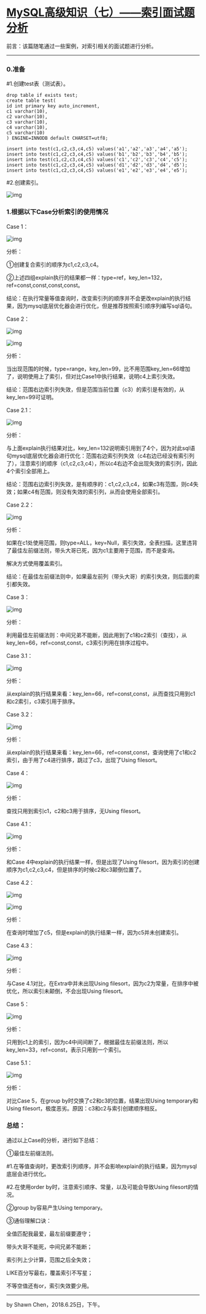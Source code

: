 # [MySQL高级知识（七）——索引面试题分析](https://www.cnblogs.com/developer_chan/p/9223671.html)



前言：该篇随笔通过一些案例，对索引相关的面试题进行分析。

------

### 0.准备

\#1.创建test表（测试表）。



```
drop table if exists test;
create table test(
id int primary key auto_increment,
c1 varchar(10),
c2 varchar(10),
c3 varchar(10),
c4 varchar(10),
c5 varchar(10)
) ENGINE=INNODB default CHARSET=utf8;

insert into test(c1,c2,c3,c4,c5) values('a1','a2','a3','a4','a5');
insert into test(c1,c2,c3,c4,c5) values('b1','b2','b3','b4','b5');
insert into test(c1,c2,c3,c4,c5) values('c1','c2','c3','c4','c5');
insert into test(c1,c2,c3,c4,c5) values('d1','d2','d3','d4','d5');
insert into test(c1,c2,c3,c4,c5) values('e1','e2','e3','e4','e5');
```



\#2.创建索引。

![img](https://images2018.cnblogs.com/blog/706569/201806/706569-20180625114139843-688761483.png)

### 1.根据以下Case分析索引的使用情况

Case 1：

![img](https://images2018.cnblogs.com/blog/706569/201806/706569-20180625140904127-1302395868.png)

分析：

①创建复合索引的顺序为c1,c2,c3,c4。

②上述四组explain执行的结果都一样：type=ref，key_len=132，ref=const,const,const,const。

结论：在执行常量等值查询时，改变索引列的顺序并不会更改explain的执行结果，因为mysql底层优化器会进行优化，但是推荐按照索引顺序列编写sql语句。

Case 2：

![img](https://images2018.cnblogs.com/blog/706569/201806/706569-20180625141728146-1257154425.png)

![img](https://images2018.cnblogs.com/blog/706569/201806/706569-20180625141904917-1270183615.png)

分析：

当出现范围的时候，type=range，key_len=99，比不用范围key_len=66增加了，说明使用上了索引，但对比Case1中执行结果，说明c4上索引失效。

结论：范围右边索引列失效，但是范围当前位置（c3）的索引是有效的，从key_len=99可证明。

Case 2.1：

![img](https://images2018.cnblogs.com/blog/706569/201806/706569-20180625142519493-1707681115.png)

分析：

与上面explain执行结果对比，key_len=132说明索引用到了4个，因为对此sql语句mysql底层优化器会进行优化：范围右边索引列失效（c4右边已经没有索引列了），注意索引的顺序（c1,c2,c3,c4），所以c4右边不会出现失效的索引列，因此4个索引全部用上。

结论：范围右边索引列失效，是有顺序的：c1,c2,c3,c4，如果c3有范围，则c4失效；如果c4有范围，则没有失效的索引列，从而会使用全部索引。

Case 2.2：

![img](https://images2018.cnblogs.com/blog/706569/201806/706569-20180625143231208-1151707823.png)

分析：

如果在c1处使用范围，则type=ALL，key=Null，索引失效，全表扫描，这里违背了最佳左前缀法则，带头大哥已死，因为c1主要用于范围，而不是查询。

解决方式使用覆盖索引。

结论：在最佳左前缀法则中，如果最左前列（带头大哥）的索引失效，则后面的索引都失效。

Case 3：

![img](https://images2018.cnblogs.com/blog/706569/201806/706569-20180625144706615-1341146854.png)

分析：

利用最佳左前缀法则：中间兄弟不能断，因此用到了c1和c2索引（查找），从key_len=66，ref=const,const，c3索引列用在排序过程中。

Case 3.1：

![img](https://images2018.cnblogs.com/blog/706569/201806/706569-20180625145159536-1785441356.png)

分析：

从explain的执行结果来看：key_len=66，ref=const,const，从而查找只用到c1和c2索引，c3索引用于排序。

Case 3.2：

![img](https://images2018.cnblogs.com/blog/706569/201806/706569-20180625145803516-50840484.png)

分析：

从explain的执行结果来看：key_len=66，ref=const,const，查询使用了c1和c2索引，由于用了c4进行排序，跳过了c3，出现了Using filesort。

Case 4：

![img](https://images2018.cnblogs.com/blog/706569/201806/706569-20180625150919633-1308783530.png)

分析：

查找只用到索引c1，c2和c3用于排序，无Using filesort。

Case 4.1：

![img](https://images2018.cnblogs.com/blog/706569/201806/706569-20180625151236317-567907639.png)

分析：

和Case 4中explain的执行结果一样，但是出现了Using filesort，因为索引的创建顺序为c1,c2,c3,c4，但是排序的时候c2和c3颠倒位置了。

Case 4.2：

![img](https://images2018.cnblogs.com/blog/706569/201806/706569-20180625151917739-1865022943.png)

![img](https://images2018.cnblogs.com/blog/706569/201806/706569-20180625152104703-1743341270.png)

分析：

在查询时增加了c5，但是explain的执行结果一样，因为c5并未创建索引。

Case 4.3：

![img](https://images2018.cnblogs.com/blog/706569/201806/706569-20180625152716821-2133479526.png)

分析：

与Case 4.1对比，在Extra中并未出现Using filesort，因为c2为常量，在排序中被优化，所以索引未颠倒，不会出现Using filesort。

Case 5：

![img](https://images2018.cnblogs.com/blog/706569/201806/706569-20180625153146225-2012259748.png)

分析：

只用到c1上的索引，因为c4中间间断了，根据最佳左前缀法则，所以key_len=33，ref=const，表示只用到一个索引。

Case 5.1：

![img](https://images2018.cnblogs.com/blog/706569/201806/706569-20180625153605318-963088595.png)

分析：

对比Case 5，在group by时交换了c2和c3的位置，结果出现Using temporary和Using filesort，极度恶劣。原因：c3和c2与索引创建顺序相反。

### 总结：

通过以上Case的分析，进行如下总结：

①最佳左前缀法则。

\#1.在等值查询时，更改索引列顺序，并不会影响explain的执行结果，因为mysql底层会进行优化。

\#2.在使用order by时，注意索引顺序、常量，以及可能会导致Using filesort的情况。

②group by容易产生Using temporary。

③通俗理解口诀：

   全值匹配我最爱，最左前缀要遵守；

   带头大哥不能死，中间兄弟不能断；

   索引列上少计算，范围之后全失效；

   LIKE百分写最右，覆盖索引不写星；

   不等空值还有or，索引失效要少用。

------

by Shawn Chen，2018.6.25日，下午。